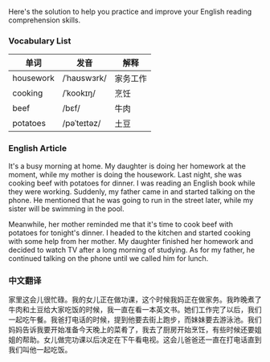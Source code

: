 Here's the solution to help you practice and improve your English reading comprehension skills.

### Vocabulary List

| 单词 | 发音 | 解释 |
|------|------|------|
| housework | /ˈhaʊswɜrk/ | 家务工作 |
| cooking | /ˈkookɪŋ/ | 烹饪 |
| beef | /bɛf/ | 牛肉 |
| potatoes | /pəˈteɪtəz/ | 土豆 |

### English Article

It's a busy morning at home. My daughter is doing her homework at the moment, while my mother is doing the housework. Last night, she was cooking beef with potatoes for dinner. I was reading an English book while they were working. Suddenly, my father came in and started talking on the phone. He mentioned that he was going to run in the street later, while my sister will be swimming in the pool.

Meanwhile, her mother reminded me that it's time to cook beef with potatoes for tonight's dinner. I headed to the kitchen and started cooking with some help from her mother. My daughter finished her homework and decided to watch TV after a long morning of studying. As for my father, he continued talking on the phone until we called him for lunch.

### 中文翻译

家里这会儿很忙碌。我的女儿正在做功课，这个时候我妈正在做家务。我昨晚煮了牛肉和土豆给大家吃饭的时候，我一直在看一本英文书。她们工作完了以后，我们一起吃午餐。我爸打电话的时候，提到他要去街上跑步，而妹妹要去游泳池。我们妈妈告诉我要开始准备今天晚上的菜肴了，我去了厨房开始烹饪，有些时候还要姐姐的帮助。女儿做完功课以后决定在下午看电视。这会儿爸爸还一直在打电话直到我们叫他一起吃饭。